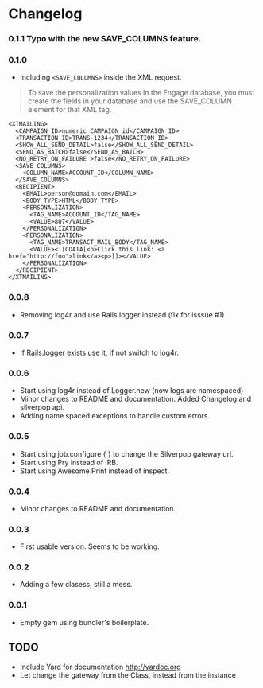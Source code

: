 Changelog
=========

### 0.1.1 Typo with the new SAVE_COLUMNS feature.

### 0.1.0
- Including `<SAVE_COLUMNS>` inside the XML request.

> To save the personalization values in the Engage database,
> you must create the fields in your database and use the SAVE_COLUMN element
> for that XML tag.

```
<XTMAILING>
  <CAMPAIGN_ID>numeric CAMPAIGN id</CAMPAIGN_ID>
  <TRANSACTION_ID>TRANS-1234</TRANSACTION_ID>
  <SHOW_ALL_SEND_DETAIL>false</SHOW_ALL_SEND_DETAIL>
  <SEND_AS_BATCH>false</SEND_AS_BATCH>
  <NO_RETRY_ON_FAILURE >false</NO_RETRY_ON_FAILURE>
  <SAVE_COLUMNS>
    <COLUMN_NAME>ACCOUNT_ID</COLUMN_NAME>
  </SAVE_COLUMNS>
  <RECIPIENT>
    <EMAIL>person@domain.com</EMAIL>
    <BODY_TYPE>HTML</BODY_TYPE>
    <PERSONALIZATION>
      <TAG_NAME>ACCOUNT_ID</TAG_NAME>
      <VALUE>807</VALUE>
    </PERSONALIZATION>
    <PERSONALIZATION>
      <TAG_NAME>TRANSACT_MAIL_BODY</TAG_NAME>
      <VALUE><![CDATA[<p>Click this link: <a href="http://foo">link</a><p>]]></VALUE>
    </PERSONALIZATION>
  </RECIPIENT>
</XTMAILING>
```

### 0.0.8
- Removing log4r and use Rails.logger instead (fix for isssue #1)

### 0.0.7
- If Rails.logger exists use it, if not switch to log4r.

### 0.0.6
- Start using log4r instead of Logger.new (now logs are namespaced)
- Minor changes to README and documentation. Added Changelog and silverpop api.
- Adding name spaced exceptions to handle custom errors.

### 0.0.5
- Start using job.configure { } to change the Silverpop gateway url.
- Start using Pry instead of IRB.
- Start using Awesome Print instead of inspect.

### 0.0.4
- Minor changes to README and documentation.

### 0.0.3
- First usable version. Seems to be working.

### 0.0.2
- Adding a few clasess, still a mess.

### 0.0.1
- Empty gem using bundler's boilerplate.

TODO
----

- Include Yard for documentation http://yardoc.org
- Let change the gateway from the Class, instead from the instance
